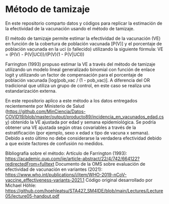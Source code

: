 
# Método de tamizaje

En este repositorio comparto datos y códigos para replicar la estimación de la efectividad de la vacunación usando el método de tamizaje.

El método de tamizaje permite estimar la efectividad de la vacunación (VE) en función de la cobertura de población vacunada [P(V)] y el porcentaje de población vacunada en la uci (o fallecido) utilizando la siguiente fórmula: VE = (P(V) - P(V|UCI))/(P(V)(1 - P(V|UCI))

Farrington (1993) propuso estimar la VE a través del método de tamizaje utilizando un modelo lineal generalizado binomial con función de enlace logit y utilizando un factor de compensación para el porcentaje de población vacunada [log(pob_vac / (1 - pob_vac)]. A diferencia del OR tradicional que utiliza un grupo de control, en este caso se realiza una estandarización externa.

En este repositorio aplico a este método a los datos entregados recientemente por Ministerio de Salud (https://github.com/MinCiencia/Datos-COVID19/blob/master/output/producto89/incidencia_en_vacunados_edad.csv) obtenido la VE ajustada por edad y semana epidemiológica. Se podría obtener una VE ajustada según otras covariables a través de la estratificación (por ejemplo, sexo x edad x tipo de vacuna x semana). Debido a esto último no debe considerarse la verdadera efectividad debido a que existe factores de confusión no medidos.

Bibliografía sobre el método:
Artículo de Farrington (1993): https://academic.oup.com/ije/article-abstract/22/4/742/664122?redirectedFrom=fulltext
Documento de la OMS sobre evaluación de efectividad de vacunación en variantes (2021): https://www.who.int/publications/i/item/WHO-2019-nCoV-vaccine_effectiveness-variants-2021.1
Código original desarrollado por Michael Höhle: https://github.com/hoehleatsu/STA427_SM4IDE/blob/main/Lectures/Lecture05/lecture05-handout.pdf
